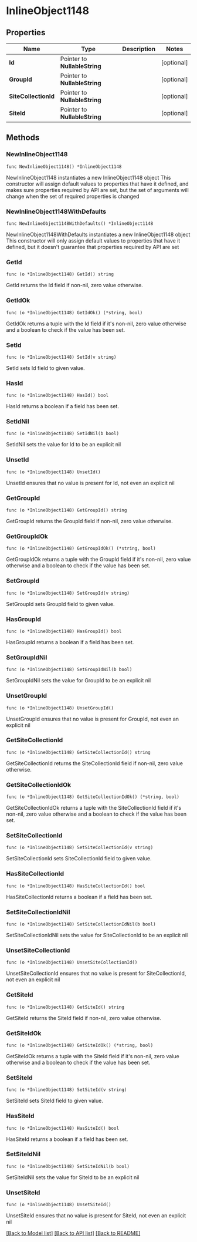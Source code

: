# InlineObject1148

## Properties

Name | Type | Description | Notes
------------ | ------------- | ------------- | -------------
**Id** | Pointer to **NullableString** |  | [optional] 
**GroupId** | Pointer to **NullableString** |  | [optional] 
**SiteCollectionId** | Pointer to **NullableString** |  | [optional] 
**SiteId** | Pointer to **NullableString** |  | [optional] 

## Methods

### NewInlineObject1148

`func NewInlineObject1148() *InlineObject1148`

NewInlineObject1148 instantiates a new InlineObject1148 object
This constructor will assign default values to properties that have it defined,
and makes sure properties required by API are set, but the set of arguments
will change when the set of required properties is changed

### NewInlineObject1148WithDefaults

`func NewInlineObject1148WithDefaults() *InlineObject1148`

NewInlineObject1148WithDefaults instantiates a new InlineObject1148 object
This constructor will only assign default values to properties that have it defined,
but it doesn't guarantee that properties required by API are set

### GetId

`func (o *InlineObject1148) GetId() string`

GetId returns the Id field if non-nil, zero value otherwise.

### GetIdOk

`func (o *InlineObject1148) GetIdOk() (*string, bool)`

GetIdOk returns a tuple with the Id field if it's non-nil, zero value otherwise
and a boolean to check if the value has been set.

### SetId

`func (o *InlineObject1148) SetId(v string)`

SetId sets Id field to given value.

### HasId

`func (o *InlineObject1148) HasId() bool`

HasId returns a boolean if a field has been set.

### SetIdNil

`func (o *InlineObject1148) SetIdNil(b bool)`

 SetIdNil sets the value for Id to be an explicit nil

### UnsetId
`func (o *InlineObject1148) UnsetId()`

UnsetId ensures that no value is present for Id, not even an explicit nil
### GetGroupId

`func (o *InlineObject1148) GetGroupId() string`

GetGroupId returns the GroupId field if non-nil, zero value otherwise.

### GetGroupIdOk

`func (o *InlineObject1148) GetGroupIdOk() (*string, bool)`

GetGroupIdOk returns a tuple with the GroupId field if it's non-nil, zero value otherwise
and a boolean to check if the value has been set.

### SetGroupId

`func (o *InlineObject1148) SetGroupId(v string)`

SetGroupId sets GroupId field to given value.

### HasGroupId

`func (o *InlineObject1148) HasGroupId() bool`

HasGroupId returns a boolean if a field has been set.

### SetGroupIdNil

`func (o *InlineObject1148) SetGroupIdNil(b bool)`

 SetGroupIdNil sets the value for GroupId to be an explicit nil

### UnsetGroupId
`func (o *InlineObject1148) UnsetGroupId()`

UnsetGroupId ensures that no value is present for GroupId, not even an explicit nil
### GetSiteCollectionId

`func (o *InlineObject1148) GetSiteCollectionId() string`

GetSiteCollectionId returns the SiteCollectionId field if non-nil, zero value otherwise.

### GetSiteCollectionIdOk

`func (o *InlineObject1148) GetSiteCollectionIdOk() (*string, bool)`

GetSiteCollectionIdOk returns a tuple with the SiteCollectionId field if it's non-nil, zero value otherwise
and a boolean to check if the value has been set.

### SetSiteCollectionId

`func (o *InlineObject1148) SetSiteCollectionId(v string)`

SetSiteCollectionId sets SiteCollectionId field to given value.

### HasSiteCollectionId

`func (o *InlineObject1148) HasSiteCollectionId() bool`

HasSiteCollectionId returns a boolean if a field has been set.

### SetSiteCollectionIdNil

`func (o *InlineObject1148) SetSiteCollectionIdNil(b bool)`

 SetSiteCollectionIdNil sets the value for SiteCollectionId to be an explicit nil

### UnsetSiteCollectionId
`func (o *InlineObject1148) UnsetSiteCollectionId()`

UnsetSiteCollectionId ensures that no value is present for SiteCollectionId, not even an explicit nil
### GetSiteId

`func (o *InlineObject1148) GetSiteId() string`

GetSiteId returns the SiteId field if non-nil, zero value otherwise.

### GetSiteIdOk

`func (o *InlineObject1148) GetSiteIdOk() (*string, bool)`

GetSiteIdOk returns a tuple with the SiteId field if it's non-nil, zero value otherwise
and a boolean to check if the value has been set.

### SetSiteId

`func (o *InlineObject1148) SetSiteId(v string)`

SetSiteId sets SiteId field to given value.

### HasSiteId

`func (o *InlineObject1148) HasSiteId() bool`

HasSiteId returns a boolean if a field has been set.

### SetSiteIdNil

`func (o *InlineObject1148) SetSiteIdNil(b bool)`

 SetSiteIdNil sets the value for SiteId to be an explicit nil

### UnsetSiteId
`func (o *InlineObject1148) UnsetSiteId()`

UnsetSiteId ensures that no value is present for SiteId, not even an explicit nil

[[Back to Model list]](../README.md#documentation-for-models) [[Back to API list]](../README.md#documentation-for-api-endpoints) [[Back to README]](../README.md)


